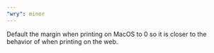 ```yaml
---
"wry": minor
---
```


Default the margin when printing on MacOS to 0 so it is closer to the behavior of when printing on the web.